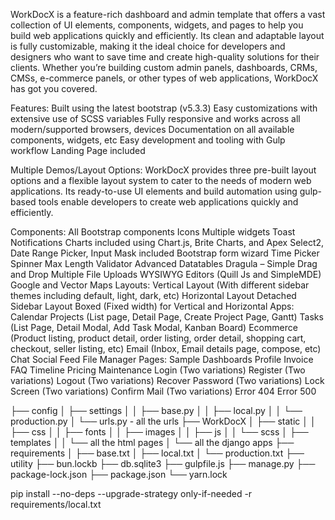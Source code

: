 WorkDocX is a feature-rich dashboard and admin template that offers a vast collection of UI elements, components, widgets, and pages to help you build web applications quickly and efficiently. Its clean and adaptable layout is fully customizable, making it the ideal choice for developers and designers who want to save time and create high-quality solutions for their clients. Whether you’re building custom admin panels, dashboards, CRMs, CMSs, e-commerce panels, or other types of web applications, WorkDocX has got you covered.

Features:
Built using the latest bootstrap (v5.3.3)
Easy customizations with extensive use of SCSS variables
Fully responsive and works across all modern/supported browsers, devices
Documentation on all available components, widgets, etc
Easy development and tooling with Gulp workflow
Landing Page included

Multiple Demos/Layout Options:
WorkDocX provides three pre-built layout options and a flexible layout system to cater to the needs of modern web applications. Its ready-to-use UI elements and build automation using gulp-based tools enable developers to create web applications quickly and efficiently.

Components:
All Bootstrap components
Icons
Multiple widgets
Toast Notifications
Charts included using Chart.js, Brite Charts, and Apex
Select2, Date Range Picker, Input Mask included
Bootstrap form wizard
Time Picker
Spinner
Max Length Validator
Advanced Datatables
Dragula – Simple Drag and Drop
Multiple File Uploads
WYSIWYG Editors (Quill Js and SimpleMDE)
Google and Vector Maps
Layouts:
Vertical Layout (With different sidebar themes including default, light, dark, etc)
Horizontal Layout
Detached Sidebar Layout
Boxed (Fixed width) for Vertical and Horizontal
Apps:
Calendar
Projects (List page, Detail Page, Create Project Page, Gantt)
Tasks (List Page, Detail Modal, Add Task Modal, Kanban Board)
Ecommerce (Product listing, product detail, order listing, order detail, shopping cart, checkout, seller listing, etc)
Email (Inbox, Email details page, compose, etc)
Chat
Social Feed
File Manager
Pages:
Sample Dashboards
Profile
Invoice
FAQ
Timeline
Pricing
Maintenance
Login (Two variations)
Register (Two variations)
Logout (Two variations)
Recover Password (Two variations)
Lock Screen (Two variations)
Confirm Mail (Two variations)
Error 404
Error 500

├── config
│   ├── settings
│   │    ├── base.py
│   │    ├── local.py
│   │    └── production.py
│   └── urls.py - all the urls
├── WorkDocX
│   ├── static
│   │   ├── css
│   │   ├── fonts
│   │   ├── images
│   │   ├── js
│   │   └── scss
│   ├── templates
│   │   └── all the html pages
│   └── all the django apps
├── requirements
│   ├── base.txt
│   ├── local.txt
│   └── production.txt
├── utility
├── bun.lockb
├── db.sqlite3
├── gulpfile.js
├── manage.py
├── package-lock.json
├── package.json
└── yarn.lock


pip install --no-deps --upgrade-strategy only-if-needed -r requirements/local.txt


